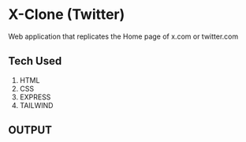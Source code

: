# X-Clone (Twitter)
Web application that replicates the Home page of x.com or twitter.com

## Tech Used
1. HTML
2. CSS
3. EXPRESS
4. TAILWIND

## OUTPUT